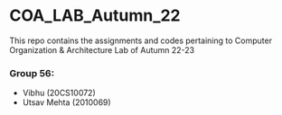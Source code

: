 # COA_LAB_Autumn_22

This repo contains the assignments and codes pertaining to Computer Organization & Architecture Lab of Autumn 22-23

### **Group 56:**

* Vibhu (20CS10072)
* Utsav Mehta (2010069)
